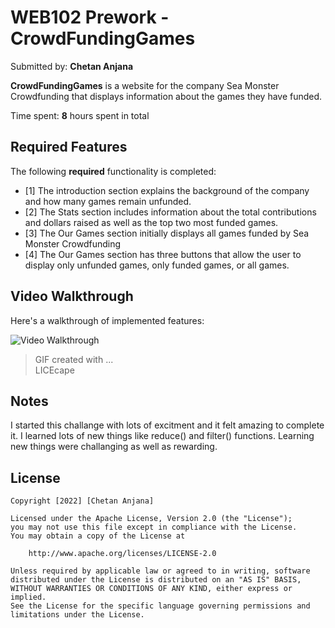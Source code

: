 # WEB102 Prework - CrowdFundingGames

Submitted by: **Chetan Anjana**

**CrowdFundingGames** is a website for the company Sea Monster Crowdfunding that displays information about the games they have funded.

Time spent: **8** hours spent in total

## Required Features

The following **required** functionality is completed:

- [1] The introduction section explains the background of the company and how many games remain unfunded.
- [2] The Stats section includes information about the total contributions and dollars raised as well as the top two most funded games.
- [3] The Our Games section initially displays all games funded by Sea Monster Crowdfunding
- [4] The Our Games section has three buttons that allow the user to display only unfunded games, only funded games, or all games.

## Video Walkthrough

Here's a walkthrough of implemented features:

<img src='C:\Users\cheta\web102_prework\preworkgif.gif' title='Video Walkthrough' width='' alt='Video Walkthrough' />

> GIF created with ...  
> LICEcape

## Notes

I started this challange with lots of excitment and it felt amazing to complete it. I learned lots of new things like reduce() and filter() functions. Learning new things were challanging as well as rewarding.

## License

    Copyright [2022] [Chetan Anjana]

    Licensed under the Apache License, Version 2.0 (the "License");
    you may not use this file except in compliance with the License.
    You may obtain a copy of the License at

        http://www.apache.org/licenses/LICENSE-2.0

    Unless required by applicable law or agreed to in writing, software
    distributed under the License is distributed on an "AS IS" BASIS,
    WITHOUT WARRANTIES OR CONDITIONS OF ANY KIND, either express or implied.
    See the License for the specific language governing permissions and
    limitations under the License.
